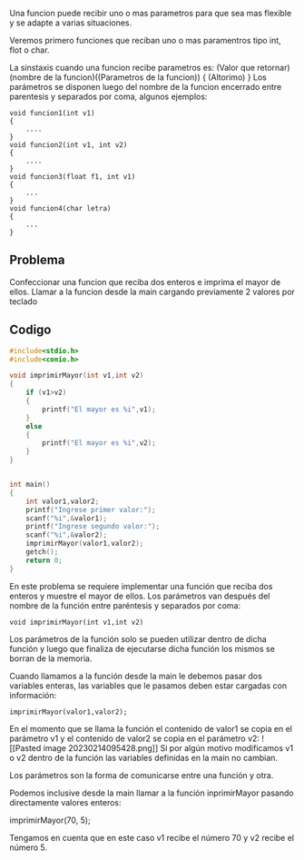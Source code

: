 Una funcion puede recibir uno o mas parametros para que sea mas flexible y se adapte a varias situaciones.

Veremos primero funciones que reciban uno o mas paramentros tipo int, flot o char.

La sinstaxis cuando una funcion recibe parametros es:
(Valor que retornar) (nombre de la funcion)((Parametros de la funcion))
{
	(Altorimo)
}
Los parámetros se disponen luego del nombre de la funcion encerrado entre parentesis y separados por coma, algunos ejemplos:

```
void funcion1(int v1)
{
	....
}
void funcion2(int v1, int v2)
{
	....
}
void funcion3(float f1, int v1)
{
	...
}
void funcion4(char letra)
{
	...
}
```

## Problema
Confeccionar una funcion que reciba dos enteros e imprima el mayor de ellos. Llamar a la funcion desde la main cargando previamente 2 valores por teclado
## Codigo
```Ejercicio89.c
#include<stdio.h>
#include<conio.h>

void imprimirMayor(int v1,int v2)
{
    if (v1>v2)
    {
        printf("El mayor es %i",v1);
    }
    else
    {
        printf("El mayor es %i",v2);
    }
}


int main()
{
    int valor1,valor2;
    printf("Ingrese primer valor:");
    scanf("%i",&valor1);
    printf("Ingrese segundo valor:");
    scanf("%i",&valor2);
    imprimirMayor(valor1,valor2);
    getch();
    return 0;
}
```
En este problema se requiere implementar una función que reciba dos enteros y muestre el mayor de ellos. Los parámetros van después del nombre de la función entre paréntesis y separados por coma:

	void imprimirMayor(int v1,int v2)

Los parámetros de la función solo se pueden utilizar dentro de dicha función y luego que finaliza de ejecutarse dicha función los mismos se borran de la memoria.

Cuando llamamos a la función desde la main le debemos pasar dos variables enteras, las variables que le pasamos deben estar cargadas con información:

    imprimirMayor(valor1,valor2);

En el momento que se llama la función el contenido de valor1 se copia en el parámetro v1 y el contenido de valor2 se copia en el parámetro v2:
![[Pasted image 20230214095428.png]]
Si por algún motivo modificamos v1 o v2 dentro de la función las variables definidas en la main no cambian.

Los parámetros son la forma de comunicarse entre una función y otra.

Podemos inclusive desde la main llamar a la función inprimirMayor pasando directamente valores enteros:

imprimirMayor(70, 5);

Tengamos en cuenta que en este caso v1 recibe el número 70 y v2 recibe el número 5.
